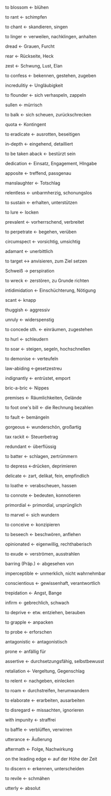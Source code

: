 
 to blossom <- blühen

 to rant <- schimpfen

 to chant <- skandieren, singen



<!--SR:!2024-09-21,3,230-->
 to linger <- verweilen, nachklingen, anhalten


<!--SR:!2024-09-20,2,210-->
 dread <- Grauen, Furcht

 rear <- Rückseite, Heck


<!--SR:!2024-09-20,2,210-->
 zest <- Schwung, Lust, Elan

<!--SR:!2024-09-20,2,230-->
 to confess <- bekennen, gestehen, zugeben

 incredulitiy <- Ungläubigkeit

<!--SR:!2024-09-20,2,230-->
 to flounder <- sich verhaspeln, zappeln

<!--SR:!2024-09-19,2,230-->
 sullen <- mürrisch
 
<!--SR:!2024-09-20,2,230-->
 to balk <- sich scheuen, zurückschrecken

<!--SR:!2024-09-20,2,230-->
 quota <- Kontingent

<!--SR:!2024-09-20,2,230-->
 to eradicate <- ausrotten, beseitigen

 in-depth <- eingehend, detailliert


<!--SR:!2024-09-20,2,230-->
 to be taken aback <- bestürzt sein


<!--SR:!2024-09-20,2,210-->
 dedication <- Einsatz, Engagement, HIngabe

<!--SR:!2024-09-20,2,230-->
 apposite <- treffend, passgenau

 manslaughter <- Totschlag


<!--SR:!2024-09-25,7,250-->
 relentless <- unbarmherzig, schonungslos


<!--SR:!2024-09-20,2,230-->
 to sustain <- erhalten, unterstützen


<!--SR:!2024-09-24,6,250-->
 to lure <- locken

 prevalent <- vorherrschend, verbreitet

 to perpetrate <- begehen, verüben

 circumspect <- vorsichtig, umsichtig

 adamant <- unerbittlich


<!--SR:!2024-09-20,2,230-->
 to target <-> anvisieren, zum Ziel setzen
<!--SR:!2000-01-01,1,250!2024-09-25,7,250-->

Schweiß -> perspiration
<!--SR:!2024-09-20,2,230-->

to wreck <- zerstören, zu Grunde richten

intidimidation <- Einschüchterung, Nötigung

scant <- knapp

thuggish <- aggressiv

unruly <- widerspenstig

to concede sth. <- einräumen, zugestehen

to hurl <- schleudern

to soar <- steigen, segeln, hochschnellen

to demonise <- verteufeln

law-abiding <-gesetzestreu

indignantly <- entrüstet, emport

bric-a-bric <- Nippes

premises <- Räumlichkeiten, Gelände

to foot one's bill <- die Rechnung bezahlen

to fault <- bemängeln

gorgeous <- wunderschön, großartig

tax rackit <- Steuerbetrag

redundant <- überflüssig

to batter <- schlagen, zertrümmern

to depress <-drücken, deprimieren

delicate <- zart, delikat, fein, empfindlich

to loathe <- verabscheuen, hassen

to connote <- bedeuten, konnotieren

primordial <- primordial, ursprünglich

to marvel <- sich wundern

to conceive <- konzipieren

to beseech <- beschwören, anflehen

opinionated <- eigenwillig, rechthaberisch

to exude <- verströmen, ausstrahlen

barring (Präp.) <- abgesehen von

imperceptible <- unmerklich, nicht wahrnehmbar

conscientious <- gewissenhaft, verantwortlich

trepidation <- Angst, Bange

infirm <- gebrechlich, schwach

to deprive <- etw. entziehen, berauben

to grapple <- anpacken

to probe <- erforschen

antagonistic <- antagonistisch

prone <- anfällig für

assertive <- durchsetzungsfähig, selbstbewusst

retaliation <- Vergeltung, Gegenschlag

to relent <- nachgeben, einlecken

to roam <- durchstreifen, herumwandern

to elaborate <- erarbeiten, ausarbeiten

to disregard <- missachten, ignorieren

with impunity <- straffrei

to baffle <- verblüffen, verwirren

utterance <- Äußerung

aftermath <- Folge, Nachwirkung

on the leading edge <- auf der Höhe der Zeit

to discern <- erkennen, unterscheiden

to revile <- schmähen

utterly <- absolut
